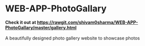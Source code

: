 # WEB-APP-PhotoGallary

<strong> Check it out at https://rawgit.com/shivam0sharma/WEB-APP-PhotoGallary/master/gallery.html </strong>
<br>
<br>
A beautifully designed photo gallery website to showcase photos
